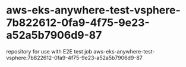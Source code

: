 # aws-eks-anywhere-test-vsphere-7b822612-0fa9-4f75-9e23-a52a5b7906d9-87
repository for use with E2E test job aws-eks-anywhere-test-vsphere:7b822612-0fa9-4f75-9e23-a52a5b7906d9-87
